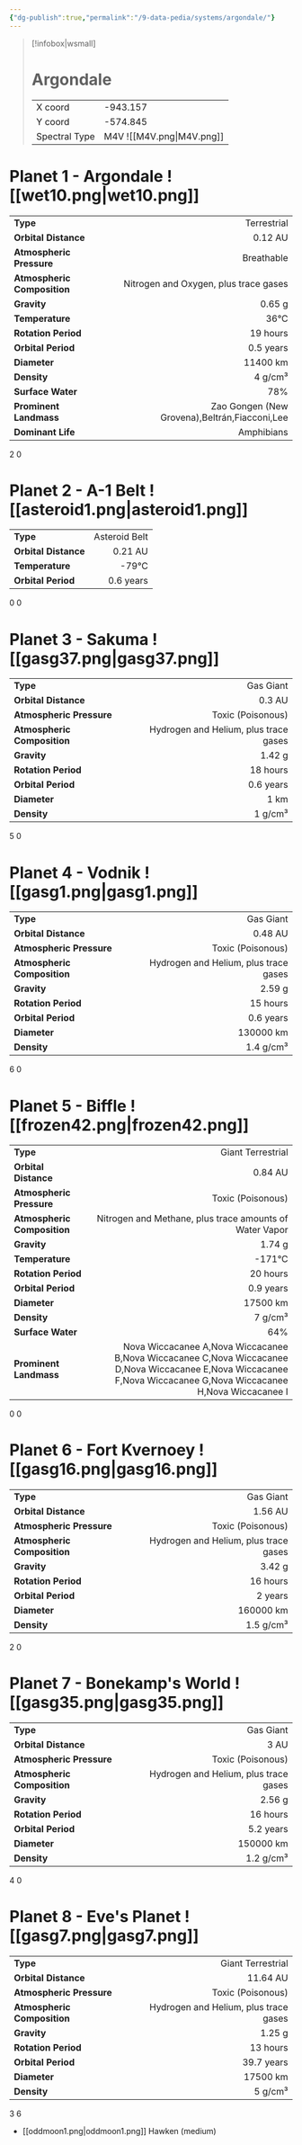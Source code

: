 ```yaml
---
{"dg-publish":true,"permalink":"/9-data-pedia/systems/argondale/"}
---
```


> [!infobox|wsmall]
> # Argondale
> | | |
> | - | - |
> | X coord | -943.157 |
> | Y coord| -574.845 |
> | Spectral Type | M4V ![[M4V.png\|M4V.png]] |

# Planet 1 - Argondale ![[wet10.png\|wet10.png]]
|                             |                           |
| --------------------------- | -------------------------:|
| **Type**                    |             Terrestrial |
| **Orbital Distance**        |   0.12 AU |
| **Atmospheric Pressure**    |       Breathable |
| **Atmospheric Composition** |      Nitrogen and Oxygen, plus trace gases |
| **Gravity**                 |        0.65 g |
| **Temperature**             |    36°C |
| **Rotation Period**         |  19 hours |
| **Orbital Period** | 0.5 years |
| **Diameter**                |      11400 km | 
| **Density**                 |    4 g/cm³ |
| **Surface Water**           |           78% | 
| **Prominent Landmass**      |         Zao Gongen (New Grovena),Beltrán,Fiacconi,Lee | 
| **Dominant Life**           |         Amphibians |



2
0



# Planet 2 - A-1 Belt ![[asteroid1.png\|asteroid1.png]]
|                             |                           |
| --------------------------- | -------------------------:|
| **Type**                    |             Asteroid Belt |
| **Orbital Distance**        |   0.21 AU |
| **Temperature**             |    -79°C |
| **Orbital Period** | 0.6 years |



0
0



# Planet 3 - Sakuma ![[gasg37.png\|gasg37.png]]
|                             |                           |
| --------------------------- | -------------------------:|
| **Type**                    |             Gas Giant |
| **Orbital Distance**        |   0.3 AU |
| **Atmospheric Pressure**    |       Toxic (Poisonous) |
| **Atmospheric Composition** |      Hydrogen and Helium, plus trace gases |
| **Gravity**                 |        1.42 g |
| **Rotation Period**         |  18 hours |
| **Orbital Period** | 0.6 years |
| **Diameter**                |      1 km | 
| **Density**                 |    1 g/cm³ |



5
0



# Planet 4 - Vodnik ![[gasg1.png\|gasg1.png]]
|                             |                           |
| --------------------------- | -------------------------:|
| **Type**                    |             Gas Giant |
| **Orbital Distance**        |   0.48 AU |
| **Atmospheric Pressure**    |       Toxic (Poisonous) |
| **Atmospheric Composition** |      Hydrogen and Helium, plus trace gases |
| **Gravity**                 |        2.59 g |
| **Rotation Period**         |  15 hours |
| **Orbital Period** | 0.6 years |
| **Diameter**                |      130000 km | 
| **Density**                 |    1.4 g/cm³ |



6
0



# Planet 5 - Biffle ![[frozen42.png\|frozen42.png]]
|                             |                           |
| --------------------------- | -------------------------:|
| **Type**                    |             Giant Terrestrial |
| **Orbital Distance**        |   0.84 AU |
| **Atmospheric Pressure**    |       Toxic (Poisonous) |
| **Atmospheric Composition** |      Nitrogen and Methane, plus trace amounts of Water Vapor |
| **Gravity**                 |        1.74 g |
| **Temperature**             |    -171°C |
| **Rotation Period**         |  20 hours |
| **Orbital Period** | 0.9 years |
| **Diameter**                |      17500 km | 
| **Density**                 |    7 g/cm³ |
| **Surface Water**           |           64% | 
| **Prominent Landmass**      |         Nova Wiccacanee A,Nova Wiccacanee B,Nova Wiccacanee C,Nova Wiccacanee D,Nova Wiccacanee E,Nova Wiccacanee F,Nova Wiccacanee G,Nova Wiccacanee H,Nova Wiccacanee I | 



0
0



# Planet 6 - Fort Kvernoey ![[gasg16.png\|gasg16.png]]
|                             |                           |
| --------------------------- | -------------------------:|
| **Type**                    |             Gas Giant |
| **Orbital Distance**        |   1.56 AU |
| **Atmospheric Pressure**    |       Toxic (Poisonous) |
| **Atmospheric Composition** |      Hydrogen and Helium, plus trace gases |
| **Gravity**                 |        3.42 g |
| **Rotation Period**         |  16 hours |
| **Orbital Period** | 2 years |
| **Diameter**                |      160000 km | 
| **Density**                 |    1.5 g/cm³ |



2
0



# Planet 7 - Bonekamp's World ![[gasg35.png\|gasg35.png]]
|                             |                           |
| --------------------------- | -------------------------:|
| **Type**                    |             Gas Giant |
| **Orbital Distance**        |   3 AU |
| **Atmospheric Pressure**    |       Toxic (Poisonous) |
| **Atmospheric Composition** |      Hydrogen and Helium, plus trace gases |
| **Gravity**                 |        2.56 g |
| **Rotation Period**         |  16 hours |
| **Orbital Period** | 5.2 years |
| **Diameter**                |      150000 km | 
| **Density**                 |    1.2 g/cm³ |



4
0



# Planet 8 - Eve's Planet ![[gasg7.png\|gasg7.png]]
|                             |                           |
| --------------------------- | -------------------------:|
| **Type**                    |             Giant Terrestrial |
| **Orbital Distance**        |   11.64 AU |
| **Atmospheric Pressure**    |       Toxic (Poisonous) |
| **Atmospheric Composition** |      Hydrogen and Helium, plus trace gases |
| **Gravity**                 |        1.25 g |
| **Rotation Period**         |  13 hours |
| **Orbital Period** | 39.7 years |
| **Diameter**                |      17500 km | 
| **Density**                 |    5 g/cm³ |



3
6

- [[oddmoon1.png\|oddmoon1.png]] Hawken (medium)

